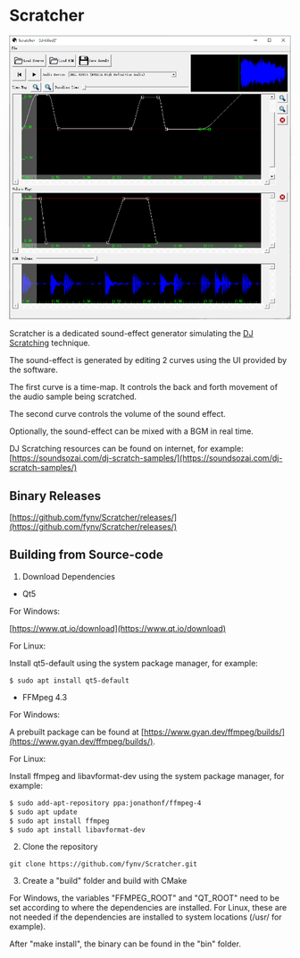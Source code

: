 # Scratcher

<img src="doc/UI.png">

Scratcher is a dedicated sound-effect generator simulating the [DJ Scratching](https://en.wikipedia.org/wiki/Scratching) technique.

The sound-effect is generated by editing 2 curves using the UI provided by the software.

The first curve is a time-map. It controls the back and forth movement of the audio sample being scratched. 

The second curve controls the volume of the sound effect.

Optionally, the sound-effect can be mixed with a BGM in real time.

DJ Scratching resources can be found on internet, for example:
[https://soundsozai.com/dj-scratch-samples/](https://soundsozai.com/dj-scratch-samples/)


## Binary Releases

[https://github.com/fynv/Scratcher/releases/](https://github.com/fynv/Scratcher/releases/)

## Building from Source-code

1. Download Dependencies

* Qt5

For Windows:

[https://www.qt.io/download](https://www.qt.io/download)

For Linux:

Install qt5-default using the system package manager, for example:

```
$ sudo apt install qt5-default
```

* FFMpeg 4.3

For Windows:

A prebuilt package can be found at [https://www.gyan.dev/ffmpeg/builds/](https://www.gyan.dev/ffmpeg/builds/).

For Linux:

Install ffmpeg and libavformat-dev using the system package manager, for example:
```
$ sudo add-apt-repository ppa:jonathonf/ffmpeg-4
$ sudo apt update
$ sudo apt install ffmpeg
$ sudo apt install libavformat-dev
```

2. Clone the repository
```
git clone https://github.com/fynv/Scratcher.git
```

3. Create a "build" folder and build with CMake

For Windows, the variables "FFMPEG_ROOT" and "QT_ROOT" need to be set according to where the dependencies are installed. For Linux, these are not needed if the dependencies are installed to system locations (/usr/ for example).

After "make install", the binary can be found in the "bin" folder.


